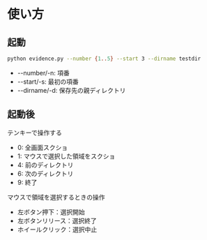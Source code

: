 # 使い方

## 起動

```bash
python evidence.py --number {1..5} --start 3 --dirname testdir
```

-   --number/-n: 項番
-   --start/-s: 最初の項番
-   --dirname/-d: 保存先の親ディレクトリ

## 起動後

テンキーで操作する

-   0: 全画面スクショ
-   1: マウスで選択した領域をスクショ
-   4: 前のディレクトリ
-   6: 次のディレクトリ
-   9: 終了

マウスで領域を選択するときの操作

-   左ボタン押下：選択開始
-   左ボタンリリース：選択終了
-   ホイールクリック：選択中止
